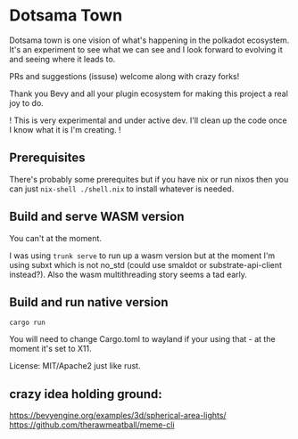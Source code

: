 # Dotsama Town

Dotsama town is one vision of what's happening in the polkadot ecosystem.
It's an experiment to see what we can see and I look forward to evolving it
and seeing where it leads to.

PRs and suggestions (issuse) welcome along with crazy forks!

Thank you Bevy and all your plugin ecosystem for making this project a real joy to do.

! This is very experimental and under active dev. I'll clean up the code once I know what it is I'm creating. !

## Prerequisites

There's probably some prerequites but if you have nix or run nixos then you can just 
`nix-shell ./shell.nix` to install whatever is needed.

## Build and serve WASM version

You can't at the moment.

I was using `trunk serve` to run up a wasm version but at the moment I'm using subxt which is not no_std
(could use smaldot or substrate-api-client instead?). Also the wasm multithreading story seems a tad early.

## Build and run native version
```
cargo run
```

You will need to change Cargo.toml to wayland if your using that - at the moment it's set to X11.

License: MIT/Apache2 just like rust.

## crazy idea holding ground:

https://bevyengine.org/examples/3d/spherical-area-lights/
https://github.com/therawmeatball/meme-cli